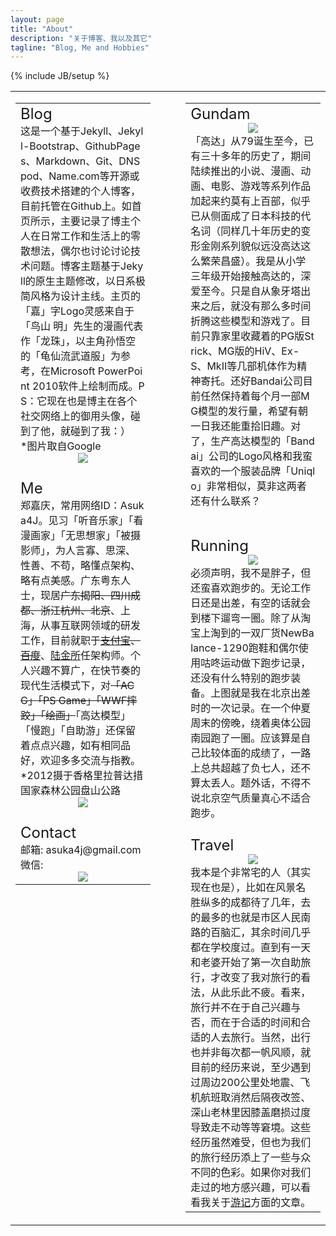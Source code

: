 ```yaml
---
layout: page
title: "About"
description: "关于博客、我以及其它"
tagline: "Blog, Me and Hobbies"
---
```

{% include JB/setup %}
<table border="0" cellpadding="0" style="word-break:break-all; word-wrap:break-all;">
<tr valign="top">
<td width="46%">
    <table>
        <tr>
        <td>
<font size="5">Blog</font></br>
这是一个基于Jekyll、Jekyll-Bootstrap、GithubPages、Markdown、Git、DNSpod、Name.com等开源或收费技术搭建的个人博客，目前托管在Github上。如首页所示，主要记录了博主个人在日常工作和生活上的零散想法，偶尔也讨论讨论技术问题。博客主题基于Jekyll的原生主题修改，以日系极简风格为设计主线。主页的「嘉」字Logo灵感来自于「鸟山 明」先生的漫画代表作「龙珠」，以主角孙悟空的「龟仙流武道服」为参考，在Microsoft PowerPoint 2010软件上绘制而成。PS：它现在也是博主在各个社交网络上的御用头像，碰到了他，就碰到了我：）</br>
*图片取自Google
<center><img src="http://pic.yupoo.com/asuka4j/D3N4FigU/medium.jpg"></center>
        </td>
        </tr>
        <tr>
        <td>
</br>
<font size="5">Me</font></br>
郑嘉庆，常用网络ID：Asuka4J。见习「听音乐家」「看漫画家」「无思想家」「被摄影师」，为人言寡、思深、性善、不苟，略懂点架构、略有点美感。广东粤东人士，现居<del>广东揭阳、四川成都、浙江杭州、北京</del>、上海，从事互联网领域的研发工作，目前就职于<del><a href="http://www.alipay.com">支付宝</a>、<a href="http://www.baidu.com">百度</a></del>、<a href="http://www.lufax.com">陆金所</a>任架构师。个人兴趣不算广，在快节奏的现代生活模式下，对<del>「ACG」「PS Game」「WWF摔跤」「绘画」</del>「高达模型」「慢跑」「自助游」还保留着点点兴趣，如有相同品好，欢迎多多交流与指教。</br>
*2012摄于香格里拉普达措国家森林公园盘山公路
<center><img src="http://pic.yupoo.com/asuka4j/D3OeGtHa/medium.jpg"/></center>
        </td>
        </tr>
        <tr>
        <td>
</br>
<font size="5">Contact</font></br>
邮箱: asuka4j@gmail.com</br>
微信:   
<center><img src="http://pic.yupoo.com/asuka4j/CwQAQzfD/small.jpg"></center>
        </td>
        </tr>
    </table> 
</td>
<td width="8%">
</td>
<td width="46%">
    <table>
        <tr>
        <td>
<font size="5">Gundam</font></br>
<center><img src="http://pic.yupoo.com/asuka4j/D3OeE4v3/medium.jpg"></center>
「高达」从79诞生至今，已有三十多年的历史了，期间陆续推出的小说、漫画、动画、电影、游戏等系列作品加起来约莫有上百部，似乎已从侧面成了日本科技的代名词（同样几十年历史的变形金刚系列貌似远没高达这么繁荣昌盛）。我是从小学三年级开始接触高达的，深爱至今。只是自从象牙塔出来之后，就没有那么多时间折腾这些模型和游戏了。目前只靠家里收藏着的PG版Strick、MG版的HiV、Ex-S、MkII等几部机体作为精神寄托。还好Bandai公司目前任然保持着每个月一部MG模型的发行量，希望有朝一日我还能重拾旧趣。对了，生产高达模型的「Bandai」公司的Logo风格和我蛮喜欢的一个服装品牌「Uniqlo」非常相似，莫非这两者还有什么联系？  
        </td>
        </tr>
        <tr>
        <td>
</br>
</br>
<font size="5">Running</font></br>
<center><img src="http://pic.yupoo.com/asuka4j/D3OeH6CD/medium.jpg"></center>
必须声明，我不是胖子，但还蛮喜欢跑步的。无论工作日还是出差，有空的话就会到楼下遛弯一圈。除了从淘宝上淘到的一双厂货NewBalance-1290跑鞋和偶尔使用咕咚运动做下跑步记录，还没有什么特别的跑步装备。上图就是我在北京出差时的一次记录。在一个仲夏周末的傍晚，绕着奥体公园南园跑了一圈。应该算是自己比较体面的成绩了，一路上总共超越了负七人，还不算太丢人。题外话，不得不说北京空气质量真心不适合跑步。  
        </td>
        </tr>
        <tr>
        <td>
</br>
<font size="5">Travel</font></br>
<center><img src="http://pic.yupoo.com/asuka4j/D3OeHJac/medium.jpg"></center>
我本是个非常宅的人（其实现在也是），比如在风景名胜纵多的成都待了几年，去的最多的也就是市区人民南路的百脑汇，其余时间几乎都在学校度过。直到有一天和老婆开始了第一次自助旅行，才改变了我对旅行的看法，从此乐此不疲。看来，旅行并不在于自己兴趣与否，而在于合适的时间和合适的人去旅行。当然，出行也并非每次都一帆风顺，就目前的经历来说，至少遇到过周边200公里处地震、飞机航班取消然后隔夜改签、深山老林里因膝盖磨损过度导致走不动等等窘境。这些经历虽然难受，但也为我们的旅行经历添上了一些与众不同的色彩。如果你对我们走过的地方感兴趣，可以看看我关于<a href="http://jiaqing.me/tags.html#游记-ref">游记</a>方面的文章。    
        </td>
        </tr>
    </table> 
</td>
</tr>
</table>
  
  